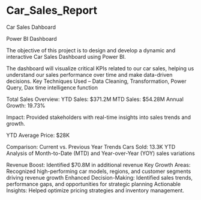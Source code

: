 # Car_Sales_Report

Car Sales Dahboard


Power BI Dashboard

The objective of this project is to design and develop a dynamic and interactive Car Sales Dashboard using Power BI.

The dashboard will visualize critical KPIs related to our car sales, helping us understand our sales performance over time and make data-driven decisions. Key Techniques Used – Data Cleaning, Transformation, Power Query, Dax time intelligence function

Total Sales Overview: YTD Sales: $371.2M MTD Sales: $54.28M Annual Growth: 19.73%

Impact: Provided stakeholders with real-time insights into sales trends and growth.

YTD Average Price: $28K

Comparison: Current vs. Previous Year Trends Cars Sold: 13.3K YTD Analysis of Month-to-Date (MTD) and Year-over-Year (YOY) sales variations

Revenue Boost: Identified $70.8M in additional revenue Key Growth Areas: Recognized high-performing car models, regions, and customer segments driving revenue growth Enhanced Decision-Making: Identified sales trends, performance gaps, and opportunities for strategic planning Actionable Insights: Helped optimize pricing strategies and inventory management.
